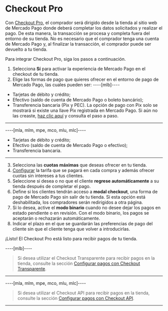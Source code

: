 # Checkout Pro
 
Con [Checkout Pro](/developers/es/docs/checkout-pro/landing), el comprador será dirigido desde la tienda al sitio web de Mercado Pago donde deberá completar los datos solicitados y realizar el pago. De esta manera, la transacción se procesa y completa fuera del entorno de su tienda. No es necesario que el comprador tenga una cuenta de Mercado Pago y, al finalizar la transacción, el comprador puede ser devuelto a tu tienda.
 
Para integrar Checkout Pro, siga los pasos a continuación.
 
1. Selecciona **Sí** para activar la experiencia de Mercado Pago en el checkout de tu tienda.
2. Elige las formas de pago que quieres ofrecer en el entorno de pago de Mercado Pago, las cuales pueden ser:
 ----[mlb]---- 
 * Tarjetas de débito y crédito;
 * Efectivo (saldo de cuenta de Mercado Pago o boleto bancário);
 * Transferencia bancaria (Pix y PEC). La opción de pago con Pix solo se mostrará si existe una llave Pix registrada en Mercado Pago. Si aún no las creaste, [haz clic aquí](https://www.youtube.com/watch?v=60tApKYVnkA) y consulta el paso a paso.
 ------------ 
----[mla, mlm, mpe, mco, mlu, mlc]---- 
 * Tarjetas de débito y crédito;
 * Efectivo (saldo de cuenta de Mercado Pago o efectivo);
 * Transferencia bancaria.
  ------------
3. Selecciona las **cuotas máximas** que deseas ofrecer en tu tienda.
4. [Configurar](https://www.mercadopago[FAKER][URL][DOMAIN]/costs-section#from-section=menu) la tarifa que se pagará en cada compra y además ofrecer cuotas sin intereses a tus clientes.
5. Seleccione si desea o no que el cliente **regrese automáticamente** a su tienda después de completar el pago.
6. Define si los clientes tendrán acceso a **modal checkout**, una forma de pago de Mercado Pago sin salir de tu tienda. Si esta opción está deshabilitada, los compradores serán redirigidos a otra página.
7. Si lo desea, active el **modo binario** cuando no desee dejar los pagos en estado pendiente o en revisión. Con el modo binario, los pagos se aceptarán o rechazarán automáticamente.
8. Indicar el plazo en el que se guardarán las preferencias de pago del cliente sin que el cliente tenga que volver a introducirlas.

¡Listo! El Checkout Pro está listo para recibir pagos de tu tienda.

----[mlb]----
> Si desea utilizar el Checkout Transparente para recibir pagos en la tienda, consulte la sección [Configurar pagos con Checkout Transparente](/developers/es/docs/prestashop/payment-configuration/checkout-api/introduction).
------------

----[mla, mlm, mpe, mco, mlu, mlc]----
> Si desea utilizar el Checkout API para recibir pagos en la tienda, consulte la sección [Configurar pagos con Checkout API](/developers/es/docs/prestashop/payment-configuration/checkout-api/introduction).
------------